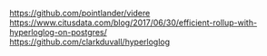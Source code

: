 https://github.com/pointlander/videre  
https://www.citusdata.com/blog/2017/06/30/efficient-rollup-with-hyperloglog-on-postgres/  
https://github.com/clarkduvall/hyperloglog  
